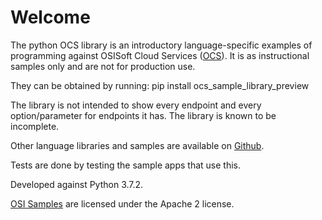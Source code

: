 Welcome
========

The python OCS library is an introductory language-specific examples of programming against OSISoft Cloud Services ([OCS](https://www.osisoft.com/Solutions/OSIsoft-Cloud-Services/)). It is as instructional samples only and are not for production use.



They can be obtained by running: pip install ocs_sample_library_preview




The library is not intended to show every endpoint and every option/parameter for endpoints it has.  The library is known to be incomplete.  



Other language libraries and samples are available on [Github](https://github.com/osisoft/OSI-Samples). 

Tests are done by testing the sample apps that use this.

Developed against Python 3.7.2.

[OSI Samples](https://github.com/osisoft/OSI-samples) are licensed under the Apache 2 license.
